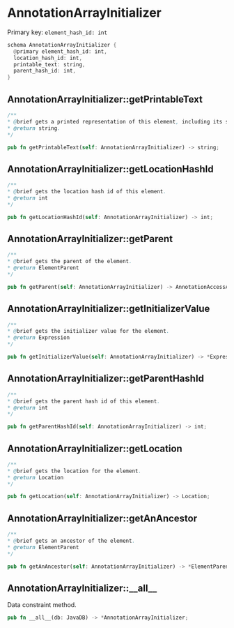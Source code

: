 # AnnotationArrayInitializer

Primary key: `element_hash_id: int`

```rust
schema AnnotationArrayInitializer {
  @primary element_hash_id: int,
  location_hash_id: int,
  printable_text: string,
  parent_hash_id: int,
}
```
## AnnotationArrayInitializer::getPrintableText

```java
/**
* @brief gets a printed representation of this element, including its structure where applicable.
* @return string.
*/
```
```rust
pub fn getPrintableText(self: AnnotationArrayInitializer) -> string;
```
## AnnotationArrayInitializer::getLocationHashId

```java
/**
* @brief gets the location hash id of this element.
* @return int
*/
```
```rust
pub fn getLocationHashId(self: AnnotationArrayInitializer) -> int;
```
## AnnotationArrayInitializer::getParent

```java
/**
* @brief gets the parent of the element.
* @return ElementParent 
*/
```
```rust
pub fn getParent(self: AnnotationArrayInitializer) -> AnnotationAccessArgument;
```
## AnnotationArrayInitializer::getInitializerValue

```java
/**
* @brief gets the initializer value for the element.
* @return Expression
*/
```
```rust
pub fn getInitializerValue(self: AnnotationArrayInitializer) -> *Expression;
```
## AnnotationArrayInitializer::getParentHashId

```java
/**
* @brief gets the parent hash id of this element.
* @return int
*/
```
```rust
pub fn getParentHashId(self: AnnotationArrayInitializer) -> int;
```
## AnnotationArrayInitializer::getLocation

```java
/**
* @brief gets the location for the element.
* @return Location
*/
```
```rust
pub fn getLocation(self: AnnotationArrayInitializer) -> Location;
```
## AnnotationArrayInitializer::getAnAncestor

```java
/**
* @brief gets an ancestor of the element.
* @return ElementParent 
*/
```
```rust
pub fn getAnAncestor(self: AnnotationArrayInitializer) -> *ElementParent;
```
## AnnotationArrayInitializer::\_\_all\_\_

Data constraint method.

```rust
pub fn __all__(db: JavaDB) -> *AnnotationArrayInitializer;
```

